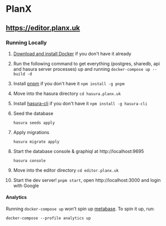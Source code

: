 # PlanX

## https://editor.planx.uk

### Running Locally

1. [Download and install Docker](https://docs.docker.com/get-docker/) if you don't have it already

1. Run the following command to get everything (postgres, sharedb, api and hasura server processes) up and running `docker-compose up --build -d`

1. Install [pnpm](https://github.com/pnpm/pnpm) if you don't have it `npm install -g pnpm`

1. Move into the hasura directory `cd hasura.planx.uk`

1. Install [hasura-cli](https://hasura.io/docs/latest/graphql/core/hasura-cli/index.html) if you don't have it `npm install -g hasura-cli`

1. Seed the database

   `hasura seeds apply`

1. Apply migrations

   `hasura migrate apply`

1. Start the database console & graphiql at http://localhost:9695

   `hasura console`

1. Move into the editor directory `cd editor.planx.uk`

1. Start the dev server! `pnpm start`, open http://localhost:3000 and login with Google

#### Analytics

Running `docker-compose up` won't spin up [metabase](https://www.metabase.com/).
To spin it up, run:

  `docker-compose --profile analytics up`

